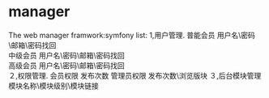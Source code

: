 manager
=======

The web manager
framwork:symfony
list:
1,用户管理.
普能会员
用户名\密码\邮箱\密码找回\
中级会员
用户名\密码\邮箱\密码找回\
高级会员
用户名\密码\邮箱\密码找回\
２,权限管理.
会员权限
发布次数
管理员权限
发布次数\浏览版块
３,后台模块管理
模块名称\模块级别\模块链接


